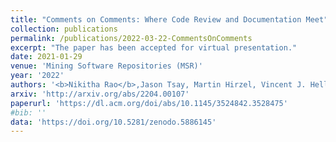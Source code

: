 ```yaml
---
title: "Comments on Comments: Where Code Review and Documentation Meet"
collection: publications
permalink: /publications/2022-03-22-CommentsOnComments
excerpt: "The paper has been accepted for virtual presentation."
date: 2021-01-29
venue: 'Mining Software Repositories (MSR)'
year: '2022'
authors: '<b>Nikitha Rao</b>,Jason Tsay, Martin Hirzel, Vincent J. Hellendoorn'
arxiv: 'http://arxiv.org/abs/2204.00107'
paperurl: 'https://dl.acm.org/doi/abs/10.1145/3524842.3528475'
#bib: ''
data: 'https://doi.org/10.5281/zenodo.5886145' 
---
```

 